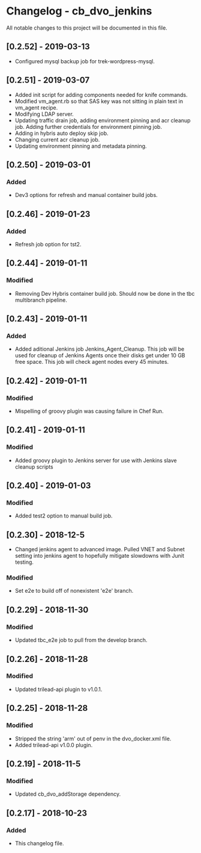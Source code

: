 # Changelog - cb_dvo_jenkins

All notable changes to this project will be documented in this file.

## [0.2.52] - 2019-03-13

- Configured mysql backup job for trek-wordpress-mysql.

## [0.2.51] - 2019-03-07

- Added init script for adding components needed for knife commands.
- Modified vm_agent.rb so that SAS key was not sitting in plain text in vm_agent recipe.
- Modifying LDAP server.
- Updating traffic drain job, adding environment pinning and acr cleanup job. Adding further credentials for environment pinning job.
- Adding in hybris auto deploy skip job.
- Changing current acr cleanup job.
- Updating environment pinning and metadata pinning.

## [0.2.50] - 2019-03-01

### Added

- Dev3 options for refresh and manual container build jobs.

## [0.2.46] - 2019-01-23

### Added

- Refresh job option for tst2.

## [0.2.44] - 2019-01-11

### Modified

- Removing Dev Hybris container build job. Should now be done in the tbc multibranch pipeline. 

## [0.2.43] - 2019-01-11

### Added

- Added aditional Jenkins job Jenkins_Agent_Cleanup. This job will be used for cleanup of Jenkins Agents once their disks get under 10 GB free space. This job will check agent nodes every 45 minutes.

## [0.2.42] - 2019-01-11

### Modified

- Mispelling of groovy plugin was causing failure in Chef Run. 

## [0.2.41] - 2019-01-11

### Modified

- Added groovy plugin to Jenkins server for use with Jenkins slave cleanup scripts

## [0.2.40] - 2019-01-03

### Modified

- Added test2 option to manual build job.

## [0.2.30] - 2018-12-5

- Changed jenkins agent to advanced image. Pulled VNET and Subnet setting into jenkins agent to hopefully mitigate slowdowns with Junit testing.

### Modified

- Set e2e to build off of nonexistent 'e2e' branch.

## [0.2.29] - 2018-11-30

### Modified

- Updated tbc_e2e job to pull from the develop branch.

## [0.2.26] - 2018-11-28

### Modified

- Updated trilead-api plugin to v1.0.1.

## [0.2.25] - 2018-11-28

### Modified

- Stripped the string 'arm' out of penv in the dvo_docker.xml file.
- Added trilead-api v1.0.0 plugin.

## [0.2.19] - 2018-11-5

### Modified

- Updated cb_dvo_addStorage dependency.

## [0.2.17] - 2018-10-23

### Added

- This changelog file.
